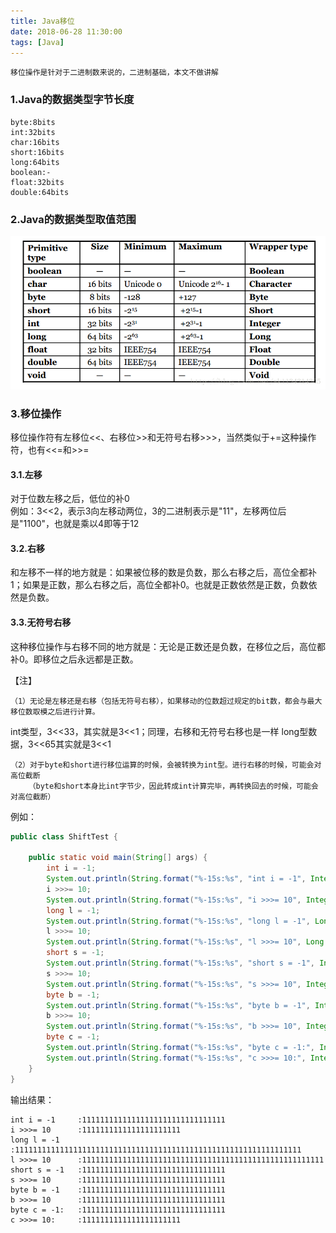 ```yaml
---
title: Java移位
date: 2018-06-28 11:30:00
tags: [Java]
---
```


```
移位操作是针对于二进制数来说的，二进制基础，本文不做讲解
```

### 1.Java的数据类型字节长度

```
byte:8bits
int:32bits
char:16bits
short:16bits
long:64bits
boolean:-
float:32bits
double:64bits
```

### 2.Java的数据类型取值范围
![data range](java-shift/01-data-range.png)<br/>

### 3.移位操作
移位操作符有左移位<<、右移位>>和无符号右移>>>，当然类似于+=这种操作符，也有<<=和>>=

#### 3.1.左移
对于位数左移之后，低位的补0<br>
例如：3<<2，表示3向左移动两位，3的二进制表示是"11"，左移两位后是"1100"，也就是乘以4即等于12

#### 3.2.右移
和左移不一样的地方就是：如果被位移的数是负数，那么右移之后，高位全都补1；如果是正数，那么右移之后，高位全都补0。也就是正数依然是正数，负数依然是负数。

#### 3.3.无符号右移
这种移位操作与右移不同的地方就是：无论是正数还是负数，在移位之后，高位都补0。即移位之后永远都是正数。

【注】
```
（1）无论是左移还是右移（包括无符号右移），如果移动的位数超过规定的bit数，都会与最大移位数取模之后进行计算。
``` 

int类型，3<<33，其实就是3<<1；同理，右移和无符号右移也是一样 
long型数据，3<<65其实就是3<<1

```
（2）对于byte和short进行移位运算的时候，会被转换为int型。进行右移的时候，可能会对高位截断
    （byte和short本身比int字节少，因此转成int计算完毕，再转换回去的时候，可能会对高位截断）
``` 
例如：
```java
public class ShiftTest {

    public static void main(String[] args) {
        int i = -1;
        System.out.println(String.format("%-15s:%s", "int i = -1", Integer.toBinaryString(i)));
        i >>>= 10;
        System.out.println(String.format("%-15s:%s", "i >>>= 10", Integer.toBinaryString(i)));
        long l = -1;
        System.out.println(String.format("%-15s:%s", "long l = -1", Long.toBinaryString(l)));
        l >>>= 10;
        System.out.println(String.format("%-15s:%s", "l >>>= 10", Long.toBinaryString(l)));
        short s = -1;
        System.out.println(String.format("%-15s:%s", "short s = -1", Integer.toBinaryString(s)));
        s >>>= 10;
        System.out.println(String.format("%-15s:%s", "s >>>= 10", Integer.toBinaryString(s)));
        byte b = -1;
        System.out.println(String.format("%-15s:%s", "byte b = -1", Integer.toBinaryString(b)));
        b >>>= 10;
        System.out.println(String.format("%-15s:%s", "b >>>= 10", Integer.toBinaryString(b)));
        byte c = -1;
        System.out.println(String.format("%-15s:%s", "byte c = -1:", Integer.toBinaryString(c)));
        System.out.println(String.format("%-15s:%s", "c >>>= 10:", Integer.toBinaryString(c >>> 10)));
    }
}
```
输出结果：
```
int i = -1     :11111111111111111111111111111111
i >>>= 10      :1111111111111111111111
long l = -1    :1111111111111111111111111111111111111111111111111111111111111111
l >>>= 10      :111111111111111111111111111111111111111111111111111111
short s = -1   :11111111111111111111111111111111
s >>>= 10      :11111111111111111111111111111111
byte b = -1    :11111111111111111111111111111111
b >>>= 10      :11111111111111111111111111111111
byte c = -1:   :11111111111111111111111111111111
c >>>= 10:     :1111111111111111111111
```




